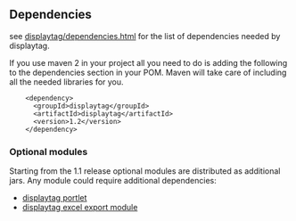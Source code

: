 Dependencies
------------

see [displaytag/dependencies.html](#displaytagdependencies.html) for the
list of dependencies needed by displaytag.

If you use maven 2 in your project all you need to do is adding the
following to the dependencies section in your POM. Maven will take care
of including all the needed libraries for you.

        <dependency>
          <groupId>displaytag</groupId>
          <artifactId>displaytag</artifactId>
          <version>1.2</version>
        </dependency>

### Optional modules

Starting from the 1.1 release optional modules are distributed as
additional jars. Any module could require additional dependencies:

-   [displaytag portlet](#displaytag-portletdependencies.html)
-   [displaytag excel export
    module](#displaytag-export-poidependencies.html)

